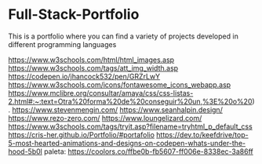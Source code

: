 # Full-Stack-Portfolio
This is a portfolio where you can find a variety of projects developed in different programming languages

https://www.w3schools.com/html/html_images.asp
https://www.w3schools.com/tags/att_img_width.asp
https://codepen.io/jhancock532/pen/GRZrLwY
https://www.w3schools.com/icons/fontawesome_icons_webapp.asp
https://www.mclibre.org/consultar/amaya/css/css-listas-2.html#:~:text=Otra%20forma%20de%20conseguir%20un,%3E%20o%20).
https://www.stevenmengin.com/
https://www.seanhalpin.design/
https://www.rezo-zero.com/
https://www.loungelizard.com/
https://www.w3schools.com/tags/tryit.asp?filename=tryhtml_p_default_css
https://cris-her.github.io/Portfolio/#portafolio
https://dev.to/keefdrive/top-5-most-hearted-animations-and-designs-on-codepen-whats-under-the-hood-5b0l
paleta: https://coolors.co/ffbe0b-fb5607-ff006e-8338ec-3a86ff
